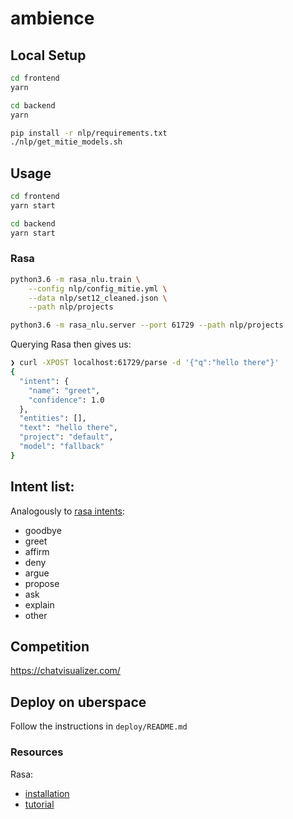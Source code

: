 # ambience

## Local Setup

```bash
cd frontend
yarn
```

```bash
cd backend
yarn
```

```bash
pip install -r nlp/requirements.txt
./nlp/get_mitie_models.sh
```

## Usage

```bash
cd frontend
yarn start
```

```bash
cd backend
yarn start
```

### Rasa

```bash
python3.6 -m rasa_nlu.train \
    --config nlp/config_mitie.yml \
    --data nlp/set12_cleaned.json \
    --path nlp/projects

python3.6 -m rasa_nlu.server --port 61729 --path nlp/projects
```

Querying Rasa then gives us:

```bash
❯ curl -XPOST localhost:61729/parse -d '{"q":"hello there"}'
{
  "intent": {
    "name": "greet",
    "confidence": 1.0
  },
  "entities": [],
  "text": "hello there",
  "project": "default",
  "model": "fallback"
}
```

## Intent list:

Analogously to [rasa intents](https://github.com/RasaHQ/rasa_nlu/blob/master/data/examples/rasa/demo-rasa.md):

* goodbye
* greet
* affirm
* deny
* argue
* propose
* ask
* explain
* other

## Competition

https://chatvisualizer.com/

## Deploy on uberspace

Follow the instructions in `deploy/README.md`

### Resources
Rasa:
- [installation](https://nlu.rasa.com/tutorial.html)
- [tutorial](https://nlu.rasa.com/tutorial.html)